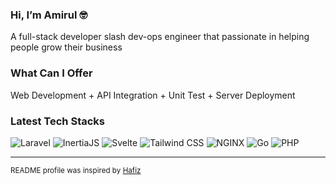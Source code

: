 ### Hi, I’m Amirul 🤓

A full-stack developer slash dev-ops engineer that passionate in helping people grow their business

### What Can I Offer
<p>
 	Web Development + API Integration + Unit Test + Server Deployment
</p>

### Latest Tech Stacks
<p>
	<img alt="Laravel" src="https://img.shields.io/badge/Laravel-%23fd1303.svg?style=for-the-badge&logo=laravel&logoColor=white"/>
	<img alt="InertiaJS" src="https://img.shields.io/badge/InertiaJS-%238d5aea.svg?style=for-the-badge&logo=inertiajs&logoColor=white"/>
	<img alt="Svelte" src="https://img.shields.io/badge/Svelte-%23FF3E00.svg?style=for-the-badge&logo=svelte&logoColor=white"/>
	<img alt="Tailwind CSS" src="https://img.shields.io/badge/TailwindCSS-%2306B6D4.svg?style=for-the-badge&logo=tailwind-css&logoColor=white"/>
	<img alt="NGINX" src="https://img.shields.io/badge/Nginx-%23009639.svg?style=for-the-badge&logo=nginx&logoColor=white" />
	<img alt="Go" src="https://img.shields.io/badge/go-%2300ADD8.svg?style=for-the-badge&logo=go&logoColor=white"/>
	<img alt="PHP" src="https://img.shields.io/badge/php-%23777BB4.svg?style=for-the-badge&logo=php&logoColor=white"/>
</p>

---

<sub>README profile was inspired by [Hafiz](https://github.com/kurkurzz)</sub>
